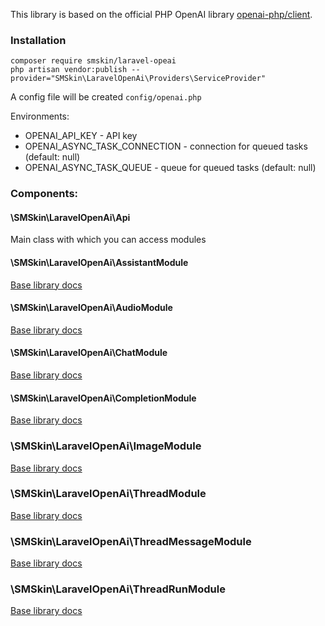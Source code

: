 This library is based on the official PHP OpenAI library [openai-php/client](https://github.com/openai-php/client).

### Installation
```text
composer require smskin/laravel-opeai
php artisan vendor:publish --provider="SMSkin\LaravelOpenAi\Providers\ServiceProvider"
```

A config file will be created ```config/openai.php```

Environments:
- OPENAI_API_KEY - API key
- OPENAI_ASYNC_TASK_CONNECTION - connection for queued tasks (default: null)
- OPENAI_ASYNC_TASK_QUEUE - queue for queued tasks (default: null)

### Components:

#### \SMSkin\LaravelOpenAi\Api
Main class with which you can access modules

#### \SMSkin\LaravelOpenAi\AssistantModule
[Base library docs](https://github.com/openai-php/client?tab=readme-ov-file#assistants-resource)

#### \SMSkin\LaravelOpenAi\AudioModule
[Base library docs](https://github.com/openai-php/client?tab=readme-ov-file#audio-resource)

#### \SMSkin\LaravelOpenAi\ChatModule
[Base library docs](https://github.com/openai-php/client?tab=readme-ov-file#chat-resource)

#### \SMSkin\LaravelOpenAi\CompletionModule
[Base library docs](https://github.com/openai-php/client?tab=readme-ov-file#completions-resource)

### \SMSkin\LaravelOpenAi\ImageModule
[Base library docs](https://github.com/openai-php/client?tab=readme-ov-file#images-resource)

### \SMSkin\LaravelOpenAi\ThreadModule
[Base library docs](https://github.com/openai-php/client?tab=readme-ov-file#threads-resource)

### \SMSkin\LaravelOpenAi\ThreadMessageModule
[Base library docs](https://github.com/openai-php/client?tab=readme-ov-file#threads-messages-resource)

### \SMSkin\LaravelOpenAi\ThreadRunModule
[Base library docs](https://github.com/openai-php/client?tab=readme-ov-file#threads-runs-resource)
